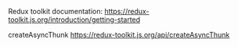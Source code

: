 Redux toolkit documentation:
https://redux-toolkit.js.org/introduction/getting-started

createAsyncThunk
https://redux-toolkit.js.org/api/createAsyncThunk
